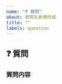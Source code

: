 ```yaml
---
name: "❓ 質問"
about: 質問を新規作成
title: ""
labels: question
---
```


## ❓ 質問

### 質問内容 <!-- [必須] -->

<!--
ここに質問内容を記載する。
-->
